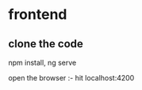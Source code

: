 # frontend

clone the code
-----------------------------
npm install,
ng serve


open the browser :- hit localhost:4200
